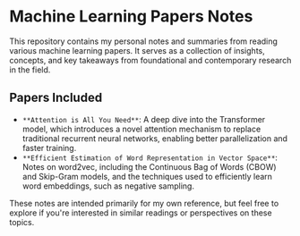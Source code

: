 # Machine Learning Papers Notes

This repository contains my personal notes and summaries from reading various machine learning papers. It serves as a collection of insights, concepts, and key takeaways from foundational and contemporary research in the field.

## Papers Included

- `**Attention is All You Need**`: A deep dive into the Transformer model, which introduces a novel attention mechanism to replace traditional recurrent neural networks, enabling better parallelization and faster training.
- `**Efficient Estimation of Word Representation in Vector Space**`: Notes on word2vec, including the Continuous Bag of Words (CBOW) and Skip-Gram models, and the techniques used to efficiently learn word embeddings, such as negative sampling.

These notes are intended primarily for my own reference, but feel free to explore if you're interested in similar readings or perspectives on these topics.
